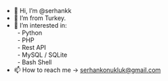 - 👋 Hi, I’m @serhankk
- 🌱 I’m from Turkey.
- 👀 I’m interested in:
<br />&nbsp;&nbsp;- Python
<br />&nbsp;&nbsp;- PHP
<br />&nbsp;&nbsp;- Rest API
<br />&nbsp;&nbsp;- MySQL / SQLite
<br />&nbsp;&nbsp;- Bash Shell
- 📫 How to reach me -> serhankonukluk@gmail.com
